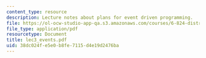 ```yaml
---
content_type: resource
description: Lecture notes about plans for event driven programming.
file: https://ol-ocw-studio-app-qa.s3.amazonaws.com/courses/6-824-distributed-computer-systems-engineering-spring-2006/38dc024fe5e0b8fe7115d4e19d2476ba_lec3_events.pdf
file_type: application/pdf
resourcetype: Document
title: lec3_events.pdf
uid: 38dc024f-e5e0-b8fe-7115-d4e19d2476ba
---
```

